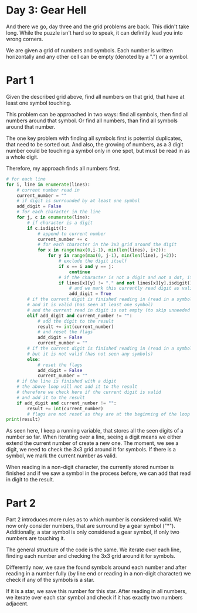 # Day 3: Gear Hell
And there we go, day three and the grid problems are back.
This didn't take long. While the puzzle isn't hard so to speak, it can definitly lead you into wrong corners.

We are given a grid of numbers and symbols. Each number is written horizontally and any other cell can be empty (denoted by a ".") or a symbol.

# Part 1
Given the described grid above, find all numbers on that grid, that have at least one symbol touching.

This problem can be approached in two ways: find all symbols, then find all numbers around that symbol.
Or find all numbers, than find all symbols around that number.

The one key problem with finding all symbols first is potential duplicates, that need to be sorted out.
And also, the growing of numbers, as a 3 digit number could be touching a symbol only in one spot, but must be read in as a whole digit.

Therefore, my approach finds all numbers first.

```python
# for each line
for i, line in enumerate(lines):
    # current number read in
    current_number = ""
    # if digit is surrounded by at least one symbol
    add_digit = False
    # for each character in the line
    for j, c in enumerate(line):
        # if character is a digit
        if c.isdigit():
            # append to current number
            current_number += c
            # for each character in the 3x3 grid around the digit
            for x in range(max(0,i-1), min(len(lines), i+2)):
                for y in range(max(0, j-1), min(len(line), j+2)):
                    # exclude the digit itself
                    if x == i and y == j:
                        continue
                    # if the character is not a digit and not a dot, it is a symbol
                    if lines[x][y] != "." and not lines[x][y].isdigit():
                        # and we mark this currently read digit as valid
                        add_digit = True
        # if the current digit is finished reading in (read in a symbol or a dot)
        # and it is valid (has seen at least one symbol)
        # and the current read in digit is not empty (to skip unneeded reassignments)
        elif add_digit and current_number != "":
            # add the digit to the result
            result += int(current_number)
            # and reset the flags
            add_digit = False
            current_number = ""
        # if the current digit is finished reading in (read in a symbol or a dot)
        # but it is not valid (has not seen any symbols)
        else:
            # reset the flags
            add_digit = False
            current_number = ""
    # if the line is finished with a digit
    # the above loop will not add it to the result
    # therefore we check here if the current digit is valid
    # and add it to the result
    if add_digit and current_number != "":
        result += int(current_number)
        # flags are not reset as they are at the beginning of the loop
print(result)
```

As seen here, I keep a running variable, that stores all the seen digits of a number so far.
When iterating over a line, seeing a digit means we either extend the current number of create a new one.
The moment, we see a digit, we need to check the 3x3 grid around it for symbols. If there is a symbol, we mark the current number as valid.

When reading in a non-digit character, the currently stored number is finished and if we saw a symbol in the process before, we can add that read in digit to the result.

# Part 2
Part 2 introduces more rules as to which number is considered valid.
We now only consider numbers, that are surround by a gear symbol ("*"). Additionally, a star symbol is only considered a gear symbol, if only two numbers are touching it.

The general structure of the code is the same. We iterate over each line, finding each number and checking the 3x3 grid around it for symbols. 

Differently now, we save the found symbols around each number and after reading in a number fully (by line end or reading in a non-digit character) we check if any of the symbols is a star.

If it is a star, we save this number for this star.
After reading in all numbers, we iterate over each star symbol and check if it has exactly two numbers adjacent.